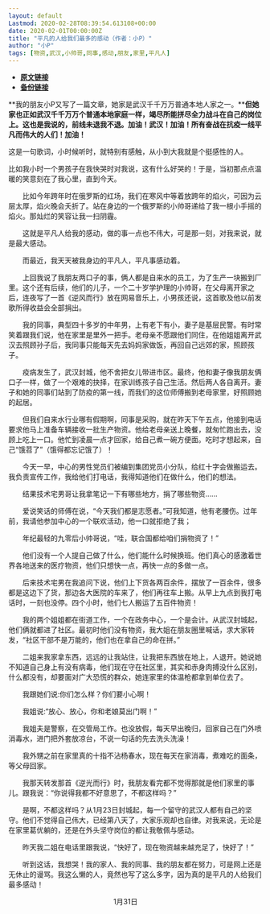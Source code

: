 ```yaml
---
layout: default
Lastmod: 2020-02-28T08:39:54.613108+00:00
date: 2020-02-01T00:00:00Z
title: "平凡的人给我们最多的感动（作者：小P）"
author: "小P"
tags: [物资,武汉,小帅哥,同事,感动,朋友,家里,平凡人]
---
```


* [**原文链接**](http://mp.weixin.qq.com/s?__biz=MjM5MjA2OTc2MA==&mid=2449279515&idx=1&sn=0b1a16a29e5151a31b187f6a7e708f16&chksm=b2a24bf485d5c2e28dcd77813aa94d876927479efc20d680415fd1a3fca14a9c496bc5302e7f#rd)
* [**备份链接**](https://archive.is/C6HzS)


**我的朋友小P又写了一篇文章，她家是武汉千千万万普通本地人家之一。****但她家也正如武汉千千万万个普通本地家庭一样，竭尽所能拼尽全力战斗在自己的岗位上。这也是我说的，前线未退我不退。加油！武汉！加油！所有奋战在抗疫一线平凡而伟大的人们！加油！**

这是一句歌词，小时候听时，就特别有感触，从小到大我就是个挺感性的人。

  

比如我小时一个男孩子在我快哭时对我说，这有什么好哭的！于是，当初那点点温暖的笑意刻在了我心里，直到今天。

  

　　比如今年跨年时在俄罗斯的红场，我们在寒风中等着放跨年的焰火，可因为云层太厚，焰火晚会夭折了。站在身边的一个俄罗斯的小帅哥递给了我一根小手摇的焰火。那灿烂的笑容让我一扫阴霾。

　　这就是平凡人给我的感动，做的事一点也不伟大，可是那一刻，对我来说，就是最大感动。

　　而最近，我天天被我身边的平凡人，平凡事感动着。

　　上回我说了我朋友两口子的事，俩人都是自来水的员工，为了生产一块搬到厂里。这个还有后续，他们的儿子，一个二十岁学护理的小帅哥，在父母离开家之后，连夜写了一首《逆风而行》放在网易音乐上，小男孩还说，这首歌及他以前发歌所得收益会全部捐出。

　　我的同事，典型四十多岁的中年男，上有老下有小，妻子是基层民警。有时常笑着跟我们说，他在家里是里外一把手。老母亲不愿跟他们同住，在他姐姐离开武汉去照顾孙子后，我同事只能每天先去妈妈家做饭，再回自己远郊的家，照顾孩子。

　　疫病发生了，武汉封城，他不舍把女儿带进市区。最终，他和妻子像我朋友俩口子一样，做了一个艰难的抉择，在家训练孩子自己生活。然后两人各自离开。妻子和她的同事们站到了防疫的第一线，而我们的这位师傅搬到老母家里，好照顾她的起居。

　　但我们自来水行业哪有假期啊，同事是采购，就在昨天下午五点，他接到电话要求他马上准备车辆接收一批生产物资。他给老母亲送上晚餐，就匆忙跑出去，没顾上吃上一口。他忙到凌晨一点才回家，给自己煮一碗方便面。吃时才想起来，自己“饿苕了”（饿得都忘记饿了）！

　　今天一早，中心的男性党员们被编到集团党员小分队，给红十字会做搬运去。我负责宣传工作，我给他们打电话，我得知道他们在做什么，他们的想法。

　　结果技术宅男哥让我拿笔记一下有哪些地方，捐了哪些物资……

　　爱说笑话的师傅在说，“今天我们都是志愿者。”可我知道，他有老腰伤。过年前，我请他参加中心的一个联欢活动，他一口就拒绝了我；

　　年纪最轻的九零后小帅哥说，“哇，联合国都给咱们捐物资了！”

　　他们没有一个人提自己做了什么，他们能什么时候换班。他们真心的感激着世界各地送来的医疗物资，他们只想快一点，再快一点的多做一点。

　　后来技术宅男在我追问下说，他们上下货各两百余件，摆放了一百余件，很多都是这边下了货，那边各大医院的车来了，他们再往车上搬。从早上九点到我打电话时，一刻也没停。四个小时，他们七人搬运了五百件物资！

　　我的两个姐姐都在街道工作，一个在政务中心，一个是会计。从武汉封城起，他们俩就都进了社区。最初时他们没有物资，我大姐在朋友圈里喊话，求大家转发，“社区干部不是万能的，他们也在拿自己的命在拼。”

　　二姐来我家拿东西，远远的让我站住，让我把东西放在地上，人退开。她说她不知道自己身上有没有病毒，他们现在守在社区里，其实和赤身肉搏没什么区别，什么都没有，却要面对广大恐慌的群众，她连家里的体温枪都拿到单位去了。

　　我跟她们说:你们怎么样？你们要小心啊！

　　我姐说:“放心、放心，你和老娘莫出门啊！”

　　我姐夫是警察，在交管局工作。也没放假，每天早出晚归，回家自己在门外喷消毒水，进门把外套放凉台，不说一句话的先去洗头洗澡！

　　我外甥之前在家里真的十指不沾杨春水，现在每天在家消毒，煮难吃的面条，等父母回家。

　　我那天转发那首《逆光而行》时，我朋友看完都不觉得那就是他们家里的事儿。跟我说：“你说得我都不好意思了，不都这样吗？”

　　是啊，不都这样吗？从1月23日封城起，每一个留守的武汉人都有自己的坚守。他们不觉得自己伟大，已经第八天了，大家乐观却也自律。对我来说，无论是在家里葛优躺的，还是在外头坚守岗位的都让我敬佩与感动。

　　昨天我二姐在电话里跟我说，“快好了，现在物资越来越充足了，快好了！”

　　听到这话，我想哭！我的家人、我的同事、我的朋友都在努力，可是网上还是无休止的谩骂。我这么懒的人，竟然也写了这么多字，因为真的是平凡的人给我们最多感动！

　　                                              1月31日

